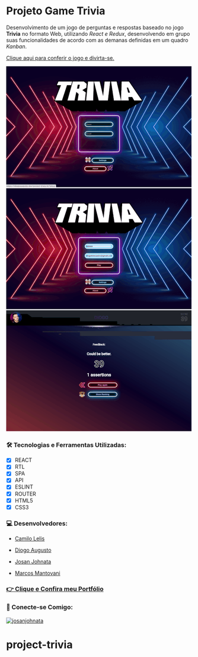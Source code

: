 # Projeto Game Trivia

Desenvolvimento de um jogo de perguntas e respostas baseado no jogo **Trivia** no formato Web, utilizando _React e Redux_, desenvolvendo em grupo suas funcionalidades de acordo com as demanas definidas em um quadro _Kanban_. 

 <a href="http://josanjohnata.github.io/project-trivia">Clique aqui para conferir o jogo e divirta-se. </a>

<p float="left">
<img width="500" margin:"5px" src="src/images/trivia1.gif">
<img width="500" margin:"5px" src="src/images/trivia2.gif">
<img width="500" margin:"5px"  src="src/images/trivia3.gif">
</p>

### 🛠 Tecnologias e Ferramentas Utilizadas:

- [x] REACT
- [x] RTL
- [x] SPA
- [x] API
- [x] ESLINT
- [x] ROUTER
- [x] HTML5
- [x] CSS3

### 💻 Desenvolvedores:

- [Camilo Lelis](https://github.com/camiloLelis)

- [Diogo Augusto](https://github.com/diogotrescastro)

- [Josan Johnata](https://github.com/josanjohnata)

- [Marcos Mantovani](https://github.com/mvmes2)

 ### <a href="https://josanjohnata.github.io/Josan-Johnata-Portfolio/" target="blank">👉 Clique e Confira meu Portfólio</a>

 ### 🤝 Conecte-se Comigo:
<a href="https://www.linkedin.com/in/josanjohnata/" target="blank"><img align="center" src="https://raw.githubusercontent.com/rahuldkjain/github-profile-readme-generator/master/src/images/icons/Social/linked-in-alt.svg" alt="josanjohnata" height="30" width="40" /></a>
# project-trivia
